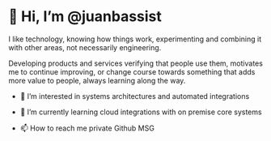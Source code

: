 # 👋 Hi, I’m @juanbassist

I like technology, knowing how things work, experimenting and combining it with other areas, not necessarily engineering.

Developing products and services verifying that people use them, motivates me to continue improving, or change course towards something that adds more value to people, always learning along the way.

- 👀 I’m interested in systems architectures and automated integrations

- 🌱 I’m currently learning cloud integrations with on premise core systems

- 📫 How to reach me private Github MSG

